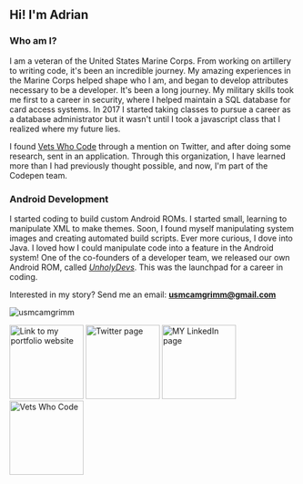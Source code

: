 ## Hi! I'm Adrian

### Who am I?

I am a veteran of the United States Marine Corps. From working on artillery to writing code,
it's been an incredible journey. My amazing experiences in the Marine Corps helped shape who I am,
and began to develop attributes necessary to be a developer. It's been a long journey. My military
skills took me first to a career in security, where I helped maintain a SQL database for card access systems.
In 2017 I started taking classes to pursue a career as a database administrator but it wasn't until I took a
javascript class that I realized where my future lies.

I found [Vets Who Code](https://vetswhocode.io/) through a mention on Twitter, and after doing some research,
sent in an application. Through this organization, I have learned more than I had previously thought possible,
and now, I'm part of the Codepen team.

### Android Development

I started coding to build custom Android ROMs. I started small, learning to manipulate XML to make themes.
Soon, I found myself manipulating system images and creating automated build scripts. Ever more curious, I dove into Java.
I loved how I could manipulate code into a feature in the Android system! One of the co-founders of a developer team,
we released our own Android ROM, called _[UnholyDevs](https://youtu.be/gOjHiOEFCxg)_. This was the launchpad for a career in coding.

Interested in my story? Send me an email: **usmcamgrimm@gmail.com**

<p><img src=https://github-readme-stats.vercel.app/api?username=usmcamgrimm&show_icons=true alt=usmcamgrimm /></p>

<a title="Portfolio, grimm.codes" href="https://grimm.codes"><img alt="Link to my portfolio website" src="https://raw.githubusercontent.com/usmcamgrimm/usmcamgrimm/master/icons/portfolio.png" width="130" /></a> <a title="Twitter" href="https://twitter.com/usmcamgrimm"><img alt="Twitter page" src="https://raw.githubusercontent.com/usmcamgrimm/usmcamgrimm/master/icons/twitter.png" width="130" /></a> <a title="LinkedIn" href="https://www.linkedin.com/in/grimmam/"><img alt="MY LinkedIn page" src="https://raw.githubusercontent.com/usmcamgrimm/usmcamgrimm/master/icons/linkedin.png" width="130" /></a> <a title="VWC" href="https://vetswhocode.io"><img alt="Vets Who Code" src="https://raw.githubusercontent.com/usmcamgrimm/usmcamgrimm/master/icons/vwc.png" width="130" /></a>
